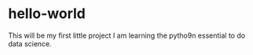 # hello-world
This will be my first little project
I am learning the pytho9n essential to do data science.
